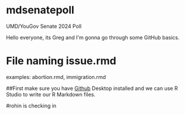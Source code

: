 # mdsenatepoll
UMD/YouGov Senate 2024 Poll

Hello everyone, its Greg and I'm gonna go through some GitHub basics.

# File naming issue.rmd
examples: abortion.rmd, immigration.rmd

##First make sure you have [Github]([url](https://docs.github.com/en/desktop/installing-and-authenticating-to-github-desktop/installing-github-desktop)) Desktop installed and we can use R Studio to write our R Markdown files.

#rohin is checking in